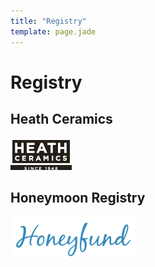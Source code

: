 ```yaml
---
title: "Registry"
template: page.jade
---
```


# Registry

## Heath Ceramics

[![Heath Ceramics](heath-ceramics.gif)](http://www.heathceramics.com/giftregistry/view/index/id/aff3cfa03fc14e4fcfdf13c885aa93b6/)

## Honeymoon Registry

[![Honeyfund](honeyfund-logo.png)](https://www.honeyfund.com/wedding/KatyAndKevinWed)
